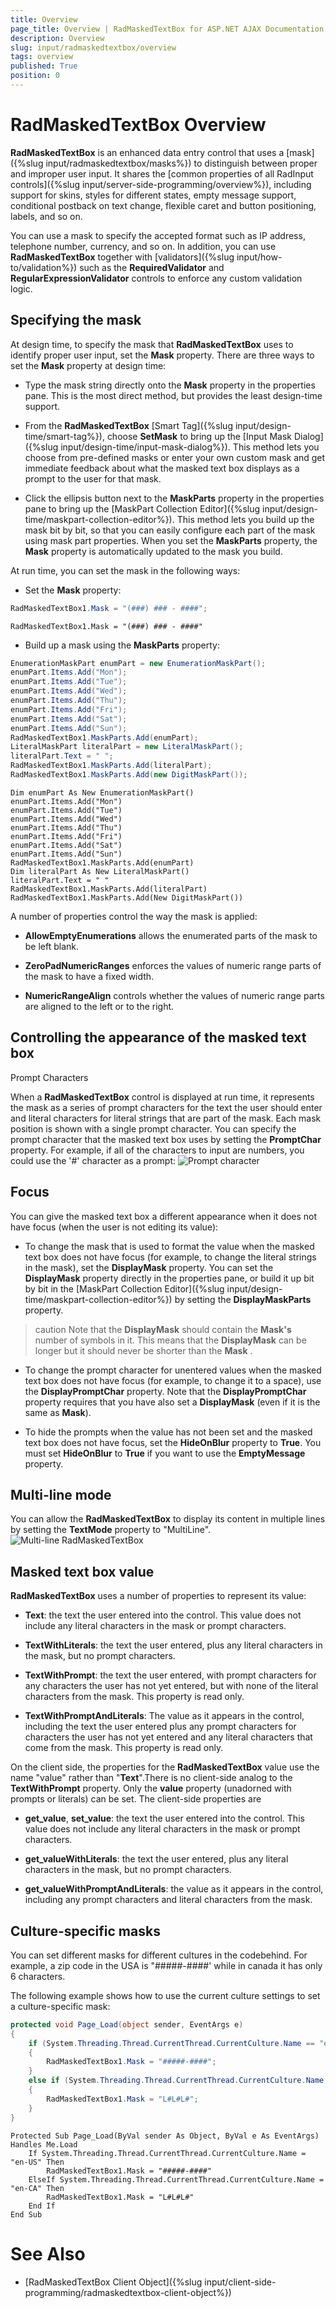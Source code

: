 ```yaml
---
title: Overview
page_title: Overview | RadMaskedTextBox for ASP.NET AJAX Documentation
description: Overview
slug: input/radmaskedtextbox/overview
tags: overview
published: True
position: 0
---
```


# RadMaskedTextBox Overview



**RadMaskedTextBox** is an enhanced data entry control that uses a [mask]({%slug input/radmaskedtextbox/masks%}) to distinguish between proper and improper user input. It shares the [common properties of all RadInput controls]({%slug input/server-side-programming/overview%}), including support for skins, styles for different states, empty message support, conditional postback on text change, flexible caret and button positioning, labels, and so on.

You can use a mask to specify the accepted format such as IP address, telephone number, currency, and so on. In addition, you can use **RadMaskedTextBox** together with [validators]({%slug input/how-to/validation%}) such as the **RequiredValidator** and **RegularExpressionValidator** controls to enforce any custom validation logic.

## Specifying the mask

At design time, to specify the mask that **RadMaskedTextBox** uses to identify proper user input, set the **Mask** property. There are three ways to set the **Mask** property at design time:

* Type the mask string directly onto the **Mask** property in the properties pane. This is the most direct method, but provides the least design-time support.

* From the **RadMaskedTextBox** [Smart Tag]({%slug input/design-time/smart-tag%}), choose **SetMask** to bring up the [Input Mask Dialog]({%slug input/design-time/input-mask-dialog%}). This method lets you choose from pre-defined masks or enter your own custom mask and get immediate feedback about what the masked text box displays as a prompt to the user for that mask.

* Click the ellipsis button next to the **MaskParts** property in the properties pane to bring up the [MaskPart Collection Editor]({%slug input/design-time/maskpart-collection-editor%}). This method lets you build up the mask bit by bit, so that you can easily configure each part of the mask using mask part properties. When you set the **MaskParts** property, the **Mask** property is automatically updated to the mask you build.

At run time, you can set the mask in the following ways:

* Set the **Mask** property:



````C#
RadMaskedTextBox1.Mask = "(###) ### - ####";
````
````VB.NET
RadMaskedTextBox1.Mask = "(###) ### - ####"
````


* Build up a mask using the **MaskParts** property:



````C#
EnumerationMaskPart enumPart = new EnumerationMaskPart();
enumPart.Items.Add("Mon");
enumPart.Items.Add("Tue");
enumPart.Items.Add("Wed");
enumPart.Items.Add("Thu");
enumPart.Items.Add("Fri");
enumPart.Items.Add("Sat");
enumPart.Items.Add("Sun");
RadMaskedTextBox1.MaskParts.Add(enumPart);
LiteralMaskPart literalPart = new LiteralMaskPart();
literalPart.Text = " ";
RadMaskedTextBox1.MaskParts.Add(literalPart);
RadMaskedTextBox1.MaskParts.Add(new DigitMaskPart());
````
````VB.NET
Dim enumPart As New EnumerationMaskPart()
enumPart.Items.Add("Mon")
enumPart.Items.Add("Tue")
enumPart.Items.Add("Wed")
enumPart.Items.Add("Thu")
enumPart.Items.Add("Fri")
enumPart.Items.Add("Sat")
enumPart.Items.Add("Sun")
RadMaskedTextBox1.MaskParts.Add(enumPart)
Dim literalPart As New LiteralMaskPart()
literalPart.Text = " "
RadMaskedTextBox1.MaskParts.Add(literalPart)
RadMaskedTextBox1.MaskParts.Add(New DigitMaskPart())
````


A number of properties control the way the mask is applied:

* **AllowEmptyEnumerations** allows the enumerated parts of the mask to be left blank.

* **ZeroPadNumericRanges** enforces the values of numeric range parts of the mask to have a fixed width.

* **NumericRangeAlign** controls whether the values of numeric range parts are aligned to the left or to the right.

## Controlling the appearance of the masked text box

Prompt Characters

When a **RadMaskedTextBox** control is displayed at run time, it represents the mask as a series of prompt characters for the text the user should enter and literal characters for literal strings that are part of the mask. Each mask position is shown with a single prompt character. You can specify the prompt character that the masked text box uses by setting the **PromptChar** property. For example, if all of the characters to input are numbers, you could use the '#' character as a prompt:
![Prompt character](images/PromptCharacter.png)

## Focus

You can give the masked text box a different appearance when it does not have focus (when the user is not editing its value):

* To change the mask that is used to format the value when the masked text box does not have focus (for example, to change the literal strings in the mask), set the **DisplayMask** property. You can set the **DisplayMask** property directly in the properties pane, or build it up bit by bit in the [MaskPart Collection Editor]({%slug input/design-time/maskpart-collection-editor%}) by setting the **DisplayMaskParts** property.

>caution Note that the **DisplayMask** should contain the **Mask's** number of symbols in it. This means that the **DisplayMask** can be longer but it should never be shorter than the **Mask** .
>


* To change the prompt character for unentered values when the masked text box does not have focus (for example, to change it to a space), use the **DisplayPromptChar** property. Note that the **DisplayPromptChar** property requires that you have also set a **DisplayMask** (even if it is the same as **Mask**).

* To hide the prompts when the value has not been set and the masked text box does not have focus, set the **HideOnBlur** property to **True**. You must set **HideOnBlur** to **True** if you want to use the **EmptyMessage** property.

## Multi-line mode

You can allow the **RadMaskedTextBox** to display its content in multiple lines by setting the **TextMode** property to "MultiLine".
![Multi-line RadMaskedTextBox](images/MultiLineMaskedTextBox.png)

## Masked text box value

**RadMaskedTextBox** uses a number of properties to represent its value:

* **Text**: the text the user entered into the control. This value does not include any literal characters in the mask or prompt characters.

* **TextWithLiterals**: the text the user entered, plus any literal characters in the mask, but no prompt characters.

* **TextWithPrompt**: the text the user entered, with prompt characters for any characters the user has not yet entered, but with none of the literal characters from the mask. This property is read only.

* **TextWithPromptAndLiterals**: The value as it appears in the control, including the text the user entered plus any prompt characters for characters the user has not yet entered and any literal characters that come from the mask. This property is read only.

On the client side, the properties for the **RadMaskedTextBox** value use the name "value" rather than "**Text**".There is no client-side analog to the **TextWithPrompt** property. Only the **value** property (unadorned with prompts or literals) can be set. The client-side properties are

* **get_value**, **set_value**: the text the user entered into the control. This value does not include any literal characters in the mask or prompt characters.

* **get_valueWithLiterals**: the text the user entered, plus any literal characters in the mask, but no prompt characters.

* **get_valueWithPromptAndLiterals**: the value as it appears in the control, including any prompt characters and literal characters from the mask.

## Culture-specific masks

You can set different masks for different cultures in the codebehind. For example, a zip code in the USA is "#####-####' while in canada it has only 6 characters.

The following example shows how to use the current culture settings to set a culture-specific mask:



````C#
protected void Page_Load(object sender, EventArgs e)
{
	if (System.Threading.Thread.CurrentThread.CurrentCulture.Name == "en-US")
	{
		RadMaskedTextBox1.Mask = "#####-####";
	}
	else if (System.Threading.Thread.CurrentThread.CurrentCulture.Name == "en-CA")
	{
		RadMaskedTextBox1.Mask = "L#L#L#";
	}
}
````
````VB.NET
Protected Sub Page_Load(ByVal sender As Object, ByVal e As EventArgs) Handles Me.Load
	If System.Threading.Thread.CurrentThread.CurrentCulture.Name = "en-US" Then
		RadMaskedTextBox1.Mask = "#####-####"
	ElseIf System.Threading.Thread.CurrentThread.CurrentCulture.Name = "en-CA" Then
		RadMaskedTextBox1.Mask = "L#L#L#"
	End If
End Sub
````


# See Also

 * [RadMaskedTextBox Client Object]({%slug input/client-side-programming/radmaskedtextbox-client-object%})
